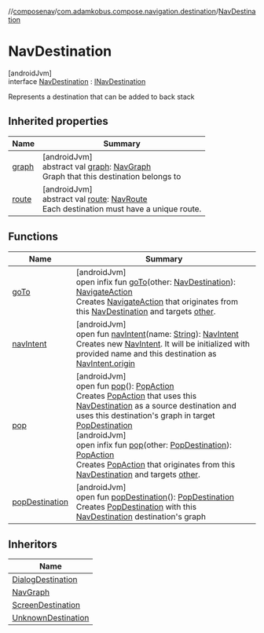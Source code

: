 //[composenav](../../../index.md)/[com.adamkobus.compose.navigation.destination](../index.md)/[NavDestination](index.md)

# NavDestination

[androidJvm]\
interface [NavDestination](index.md) : [INavDestination](../-i-nav-destination/index.md)

Represents a destination that can be added to back stack

## Inherited properties

| Name | Summary |
|---|---|
| [graph](../-i-nav-destination/graph.md) | [androidJvm]<br>abstract val [graph](../-i-nav-destination/graph.md): [NavGraph](../-nav-graph/index.md)<br>Graph that this destination belongs to |
| [route](../-i-nav-destination/route.md) | [androidJvm]<br>abstract val [route](../-i-nav-destination/route.md): [NavRoute](../-nav-route/index.md)<br>Each destination must have a unique route. |

## Functions

| Name | Summary |
|---|---|
| [goTo](go-to.md) | [androidJvm]<br>open infix fun [goTo](go-to.md)(other: [NavDestination](index.md)): [NavigateAction](../../com.adamkobus.compose.navigation.action/-navigate-action/index.md)<br>Creates [NavigateAction](../../com.adamkobus.compose.navigation.action/-navigate-action/index.md) that originates from this [NavDestination](index.md) and targets [other](go-to.md). |
| [navIntent](nav-intent.md) | [androidJvm]<br>open fun [navIntent](nav-intent.md)(name: [String](https://kotlinlang.org/api/latest/jvm/stdlib/kotlin/-string/index.html)): [NavIntent](../../com.adamkobus.compose.navigation.intent/-nav-intent/index.md)<br>Creates new [NavIntent](../../com.adamkobus.compose.navigation.intent/-nav-intent/index.md). It will be initialized with provided name and this destination as [NavIntent.origin](../../com.adamkobus.compose.navigation.intent/-nav-intent/origin.md) |
| [pop](pop.md) | [androidJvm]<br>open fun [pop](pop.md)(): [PopAction](../../com.adamkobus.compose.navigation.action/-pop-action/index.md)<br>Creates [PopAction](../../com.adamkobus.compose.navigation.action/-pop-action/index.md) that uses this [NavDestination](index.md) as a source destination and uses this destination's graph in target [PopDestination](../-pop-destination/index.md)<br>[androidJvm]<br>open infix fun [pop](pop.md)(other: [PopDestination](../-pop-destination/index.md)): [PopAction](../../com.adamkobus.compose.navigation.action/-pop-action/index.md)<br>Creates [PopAction](../../com.adamkobus.compose.navigation.action/-pop-action/index.md) that originates from this [NavDestination](index.md) and targets [other](pop.md). |
| [popDestination](pop-destination.md) | [androidJvm]<br>open fun [popDestination](pop-destination.md)(): [PopDestination](../-pop-destination/index.md)<br>Creates [PopDestination](../-pop-destination/index.md) with this [NavDestination](index.md) destination's graph |

## Inheritors

| Name |
|---|
| [DialogDestination](../-dialog-destination/index.md) |
| [NavGraph](../-nav-graph/index.md) |
| [ScreenDestination](../-screen-destination/index.md) |
| [UnknownDestination](../-unknown-destination/index.md) |
